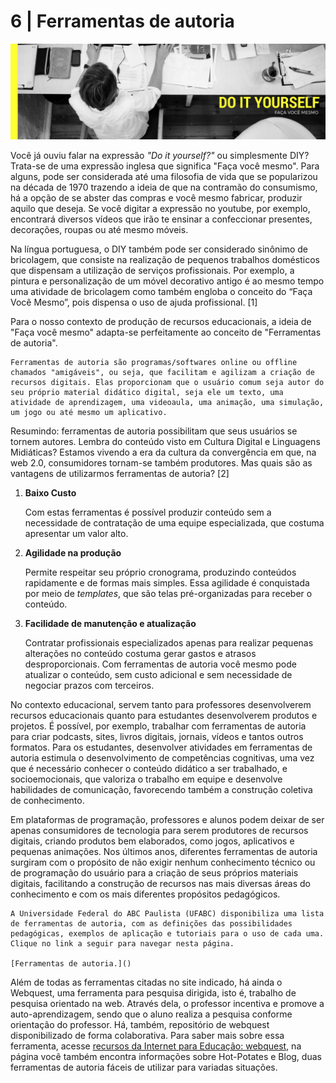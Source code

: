 # 6 | Ferramentas de autoria

![Do it yourself](imagens/FACA.png)

Você já ouviu falar na expressão *"Do it yourself?"*  ou simplesmente DIY? Trata-se de uma expressão inglesa que significa "Faça você mesmo". Para alguns, pode ser considerada até uma filosofia de vida que se popularizou na década de 1970 trazendo a ideia de que na contramão do consumismo, há a opção de se abster das compras e você mesmo fabricar, produzir aquilo que deseja. Se você digitar a expressão no youtube, por exemplo, encontrará diversos vídeos que irão te ensinar a confeccionar presentes, decorações, roupas ou até mesmo móveis. 

Na língua portuguesa, o DIY também pode ser considerado sinônimo de bricolagem, que consiste na realização de pequenos trabalhos domésticos que dispensam a utilização de serviços profissionais. Por exemplo, a pintura e personalização de um móvel decorativo antigo é ao mesmo tempo uma atividade de bricolagem como também engloba o conceito do “Faça Você Mesmo”, pois dispensa o uso de ajuda profissional. [1]

Para o nosso contexto de produção de recursos educacionais, a ideia de "Faça você mesmo" adapta-se perfeitamente ao conceito de "Ferramentas de autoria".

```{note} "Mas o que são ferramentas de autoria afinal?"
Ferramentas de autoria são programas/softwares online ou offline chamados "amigáveis", ou seja, que facilitam e agilizam a criação de recursos digitais. Elas proporcionam que o usuário comum seja autor do seu próprio material didático digital, seja ele um texto, uma atividade de aprendizagem, uma videoaula, uma animação, uma simulação, um jogo ou até mesmo um aplicativo.
```

Resumindo: ferramentas de autoria possibilitam que seus usuários se tornem autores.  Lembra do conteúdo visto em Cultura Digital e Linguagens Midiáticas? Estamos vivendo a era da cultura da convergência em que, na web 2.0, consumidores tornam-se também produtores. Mas quais são as vantagens de utilizarmos ferramentas de autoria? [2]

1. **Baixo Custo**

   Com estas ferramentas é possível produzir conteúdo sem a necessidade de contratação de uma equipe especializada, que costuma apresentar um valor alto.

2. **Agilidade na produção**
 
   Permite respeitar seu próprio cronograma, produzindo conteúdos rapidamente e de formas mais simples. Essa agilidade é conquistada por meio de *templates*, que são telas pré-organizadas para receber o conteúdo.

3. **Facilidade de manutenção e atualização**

   Contratar profissionais especializados apenas para realizar pequenas alterações no conteúdo costuma gerar gastos e atrasos desproporcionais. Com ferramentas de autoria você mesmo pode atualizar o conteúdo, sem custo adicional e sem necessidade de negociar prazos com terceiros.

No contexto educacional, servem tanto para professores desenvolverem recursos educacionais quanto para estudantes desenvolverem produtos e projetos. É possível, por exemplo, trabalhar com ferramentas de autoria para criar podcasts, sites, livros digitais, jornais, vídeos e tantos outros formatos. Para os estudantes, desenvolver atividades em ferramentas de autoria estimula o desenvolvimento de competências cognitivas, uma vez que é necessário conhecer o conteúdo didático a ser trabalhado, e socioemocionais, que valoriza o trabalho em equipe e desenvolve habilidades de comunicação, favorecendo também a construção coletiva de conhecimento.

Em plataformas de programação, professores e alunos podem deixar de ser apenas consumidores de tecnologia para serem produtores de recursos digitais, criando produtos bem elaborados, como jogos, aplicativos e pequenas animações. Nos últimos anos, diferentes ferramentas de autoria surgiram com o propósito de não exigir nenhum conhecimento técnico ou de programação do usuário para a criação de seus próprios materiais digitais, facilitando a construção de recursos nas mais diversas áreas do conhecimento e com os mais diferentes propósitos pedagógicos.

```{note} "Aprofunde seus conhecimentos"
A Universidade Federal do ABC Paulista (UFABC) disponibiliza uma lista de ferramentas de autoria, com as definições das possibilidades pedagógicas, exemplos de aplicação e tutoriais para o uso de cada uma. Clique no link a seguir para navegar nesta página.

[Ferramentas de autoria.]()
```

Além de todas as ferramentas citadas no site indicado, há ainda o Webquest, uma ferramenta para pesquisa dirigida, isto é, trabalho de pesquisa orientado na web. Através dela, o professor incentiva e promove a auto-aprendizagem, sendo que o aluno realiza a pesquisa conforme orientação do professor. Há, também, repositório de webquest disponibilizado de forma colaborativa. Para saber mais sobre essa ferramenta, acesse [recursos da Internet para Educação: webquest](http://webeduc.mec.gov.br/webquest/), na página você também encontra informações sobre Hot-Potates e Blog, duas ferramentas de autoria fáceis de utilizar para variadas situações.